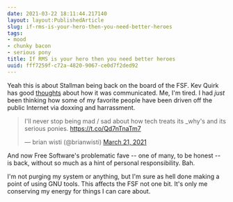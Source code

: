 ```yaml
---
date: 2021-03-22 18:11:44.217140
layout: layout:PublishedArticle
slug: if-rms-is-your-hero-then-you-need-better-heroes
tags:
- mood
- chunky bacon
- serious pony
title: If RMS is your hero then you need better heroes
uuid: fff7259f-c72a-4820-9067-ce0d7f2ded92
---
```


[thoughts]: https://kevq.uk/my-thoughts-on-richard-stallmans-return-to-the-fsf-board/

Yeah this is about Stallman being back on the board of the FSF. Kev Quirk has
good [thoughts] about how it was communicated. Me, I'm tired. I had *just* been
thinking how some of my favorite people have been driven off the public Internet
via doxxing and harrassment.

<blockquote class="twitter-tweet"><p lang="en" dir="ltr">I&#39;ll never stop being mad / sad about how tech treats its _why&#39;s and its serious ponies. <a href="https://t.co/Qd7nTnaTm7">https://t.co/Qd7nTnaTm7</a></p>&mdash; brian wisti (@brianwisti) <a href="https://twitter.com/brianwisti/status/1373506446768283652?ref_src=twsrc%5Etfw">March 21, 2021</a></blockquote> <script async src="https://platform.twitter.com/widgets.js" charset="utf-8"></script>

And now Free Software's problematic fave -- one of many, to be honest -- is
back, without so much as a hint of personal responsibility. Bah.

I'm not purging my system or anything, but I'm sure as hell done making a point
of using GNU tools. This affects the FSF not one bit. It's only me conserving my
energy for things I can care about.
